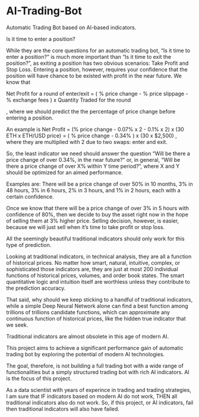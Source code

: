 # AI-Trading-Bot
Automatic Trading Bot based on AI-based indicators.

Is it time to enter a position?

While they are the core questions for an automatic trading bot, “Is it time to enter a position?” is much more important than “Is it time to exit the position?”, as exiting a position has two obvious scenarios: Take Profit and Stop Loss. Entering a position, however, requires your confidence that the position will have chance to be existed with profit in the near future. We know that 

Net Profit for a round of enter/exit = 
( % price change - % price slippage - % exchange fees ) x Quantity Traded for the round

, where we should predict the the percentage of price change before entering a position.

An example is 
Net Profit = (% price change - 0.07% x 2 - 0.1% x 2) x (30 ETH x ETH/USD price)
= ( % price change - 0.34% ) x (30 x $2,500)
, where they are multiplied with 2 due to two swaps: enter and exit.

So, the least indicator we need should answer the question “Will be there a price change of over 0.34%, in the near future?” or, in general, “Will be there a price change of over X% within Y time period?”, where X and Y should be optimized for an aimed performance.

Examples are: There will be a price change of over 50% in 10 months, 3% in 48 hours, 3% in 6 hours, 2% in 3 hours, and 1% in 2 hours, each with a certain confidence.

Once we know that there will be a price change of over 3% in 5 hours with confidence of 80%, then we decide to buy the asset right now in the hope of selling them at 3% higher price. Selling decision, however, is easier, because we will just sell when it’s time to take profit or stop loss.

All the seemingly beautiful traditional indicators should only work for this type of prediction.

Looking at traditional indicators, in technical analysis, they are all a function of historical prices. No matter how smart, natural, intuitive, complex, or sophisticated those indicators are, they are just at most 200 individual functions of historical prices, volumes, and order book states. The smart quantitative logic and intuition itself are worthless unless they contribute to the prediction accuracy.

That said, why should we keep sticking to a handful of traditional indicators, while a simple Deep Neural Network alone can find a best function among trillions of trillions candidate functions, which can approximate any continuous function of historical prices, like the hidden true indicator that we seek.

Traditional indicators are almost obsolete in this age of modern AI.

This project aims to achieve a significant performance gain of automatic trading bot by exploring the potential of modern AI technologies.

The goal, therefore, is not building a full trading bot with a wide range of functionalities but a simply structured trading bot with rich AI indicators. AI is the focus of this project.

As a data scientist with years of experince in trading and trading strategies, I am sure that IF indicators based on modern AI do not work, THEN all traditional indicators also do not work. So, if this project, or AI indicators, fail then traditional indicators will also have failed.

